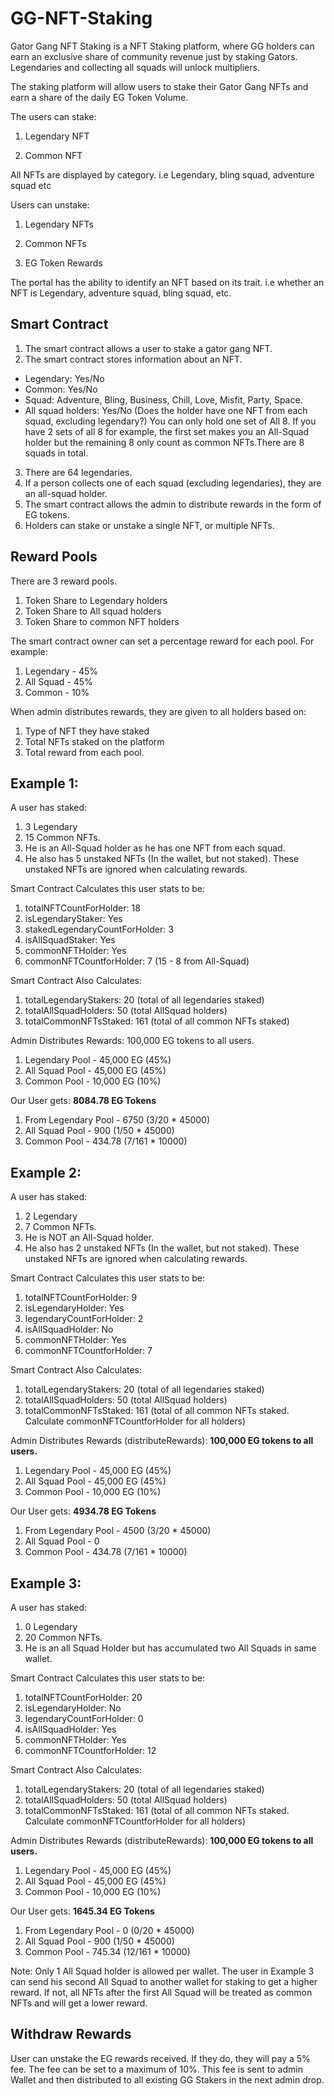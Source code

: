 # GG-NFT-Staking

Gator Gang NFT Staking is a NFT Staking platform, where GG holders can earn an exclusive share of community revenue just by staking Gators. Legendaries and collecting all squads will unlock multipliers.

The staking platform will allow users to stake their Gator Gang NFTs and earn a share of the daily EG Token Volume.

The users can stake:

1. Legendary NFT

2. Common NFT

All NFTs are displayed by category. i.e Legendary, bling squad, adventure squad etc

Users can unstake:

1. Legendary NFTs

2. Common NFTs

3. EG Token Rewards

The portal has the ability to identify an NFT based on its trait. i.e whether an NFT is Legendary, adventure squad, bling squad, etc.

## Smart Contract

1. The smart contract allows a user to stake a gator gang NFT.
2. The smart contract stores information about an NFT.
  - Legendary: Yes/No
  - Common: Yes/No
  - Squad: Adventure, Bling, Business, Chill, Love, Misfit, Party, Space.
  - All squad holders: Yes/No (Does the holder have one NFT from each squad, excluding legendary?) You can only hold one set of All 8. If you have 2 sets of all 8 for example, the first set makes you an All-Squad holder but the remaining 8 only count as common NFTs.There are 8 squads in total. 
3. There are 64 legendaries.
4. If a person collects one of each squad (excluding legendaries), they are an all-squad holder.
5. The smart contract allows the admin to distribute rewards in the form of EG tokens.
6. Holders can stake or unstake a single NFT, or multiple NFTs. 

## Reward Pools

There are 3 reward pools.

1. Token Share to Legendary holders
2. Token Share to All squad holders
3. Token Share to common NFT holders

The smart contract owner can set a percentage reward for each pool. For example:

1. Legendary - 45%
2. All Squad - 45%
3. Common - 10%

When admin distributes rewards, they are given to all holders based on:

1. Type of NFT they have staked
2. Total NFTs staked on the platform
3. Total reward from each pool.


## Example 1:

A user has staked:

1. 3 Legendary 
2. 15 Common NFTs. 
3. He is an All-Squad holder as he has one NFT from each squad.
4. He also has 5 unstaked NFTs (In the wallet, but not staked). These unstaked NFTs are ignored when calculating rewards.

Smart Contract Calculates this user stats to be:

1. totalNFTCountForHolder: 18
2. isLegendaryStaker: Yes
3. stakedLegendaryCountForHolder: 3
4. isAllSquadStaker: Yes
5. commonNFTHolder: Yes
6. commonNFTCountforHolder: 7 (15 - 8 from All-Squad)

Smart Contract Also Calculates:

1. totalLegendaryStakers: 20 (total of all legendaries staked)
2. totalAllSquadHolders: 50 (total AllSquad holders)
3. totalCommonNFTsStaked: 161 (total of all common NFTs staked)

Admin Distributes Rewards: 100,000 EG tokens to all users.

1. Legendary Pool - 45,000 EG (45%)
2. All Squad Pool - 45,000 EG (45%)
3. Common Pool - 10,000 EG (10%)

Our User gets: **8084.78 EG Tokens**

1. From Legendary Pool - 6750 (3/20 * 45000)
2. All Squad Pool - 900 (1/50 * 45000)
3. Common Pool - 434.78 (7/161 * 10000)

## Example 2:

A user has staked:

1. 2 Legendary 
2. 7 Common NFTs. 
3. He is NOT an All-Squad holder. 
4. He also has 2 unstaked NFTs (In the wallet, but not staked). These unstaked NFTs are ignored when calculating rewards.

Smart Contract Calculates this user stats to be:

1. totalNFTCountForHolder: 9
2. isLegendaryHolder: Yes
3. legendaryCountForHolder: 2
4. isAllSquadHolder: No
5. commonNFTHolder: Yes
6. commonNFTCountforHolder: 7 

Smart Contract Also Calculates:

1. totalLegendaryStakers: 20 (total of all legendaries staked)
2. totalAllSquadHolders: 50 (total AllSquad holders)
3. totalCommonNFTsStaked: 161 (total of all common NFTs staked. Calculate commonNFTCountforHolder for all holders)

Admin Distributes Rewards (distributeRewards): **100,000 EG tokens to all users.**

1. Legendary Pool - 45,000 EG (45%)
2. All Squad Pool - 45,000 EG (45%)
3. Common Pool - 10,000 EG (10%)

Our User gets: **4934.78 EG Tokens**

1. From Legendary Pool - 4500 (3/20 * 45000)
2. All Squad Pool - 0 
3. Common Pool - 434.78 (7/161 * 10000)

## Example 3:

A user has staked:

1. 0 Legendary 
2. 20 Common NFTs. 
3. He is an all Squad Holder but has accumulated two All Squads in same wallet. 


Smart Contract Calculates this user stats to be:

1. totalNFTCountForHolder: 20
2. isLegendaryHolder: No
3. legendaryCountForHolder: 0
4. isAllSquadHolder: Yes
5. commonNFTHolder: Yes
6. commonNFTCountforHolder: 12

Smart Contract Also Calculates:

1. totalLegendaryStakers: 20 (total of all legendaries staked)
2. totalAllSquadHolders: 50 (total AllSquad holders)
3. totalCommonNFTsStaked: 161 (total of all common NFTs staked. Calculate commonNFTCountforHolder for all holders)

Admin Distributes Rewards (distributeRewards): **100,000 EG tokens to all users.**

1. Legendary Pool - 45,000 EG (45%)
2. All Squad Pool - 45,000 EG (45%)
3. Common Pool - 10,000 EG (10%)

Our User gets: **1645.34 EG Tokens**

1. From Legendary Pool - 0 (0/20 * 45000)
2. All Squad Pool - 900 (1/50 * 45000)
3. Common Pool - 745.34 (12/161 * 10000)

Note: Only 1 All Squad holder is allowed per wallet. The user in Example 3 can send his second All Squad to another wallet for staking to get a higher reward. If not, all NFTs after the first All Squad will be treated as common NFTs and will get a lower reward.

## Withdraw Rewards
User can unstake the EG rewards received. If they do, they will pay a 5% fee. The fee can be set to a maximum of 10%. This fee is sent to admin Wallet and then distributed to all existing GG Stakers in the next admin drop.
